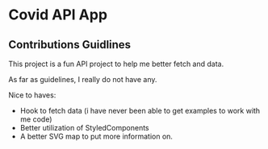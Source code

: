 # Covid API App
## Contributions Guidlines

This project is a fun API project to help me better fetch and data.

As far as guidelines, I really do  not have any.

Nice to haves:
- Hook to fetch data (i have never been able to get examples to work with me code)
- Better utilization of StyledComponents
- A better SVG map to put more information on.

